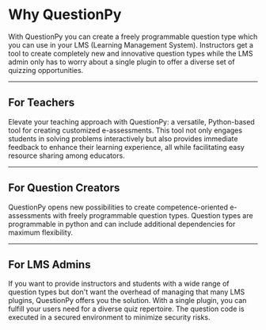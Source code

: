 # Why QuestionPy

With QuestionPy you can create a freely programmable question type which you can use in your LMS (Learning Management System).
Instructors get a tool to create completely new and innovative question types while the LMS
admin only has to worry about a single plugin to offer a diverse set of quizzing opportunities.

---

## For Teachers

Elevate your teaching approach with QuestionPy: 
a versatile, Python-based tool for creating customized e-assessments. 
This tool not only engages students in solving problems interactively but also provides immediate feedback
to enhance their learning experience, all while facilitating easy resource sharing among educators.

---

## For Question Creators

QuestionPy opens new possibilities to create competence-oriented e-assessments with freely programmable question types. 
Question types are programmable in python and can include additional dependencies for maximum flexibility.

---

## For LMS Admins

If you want to provide instructors and students with a wide range of question types but don't want 
the overhead of managing that many LMS plugins, QuestionPy offers you the solution. 
With a single plugin, you can fulfill your users need for a diverse quiz repertoire. 
The question code is executed in a secured environment to minimize security risks.
